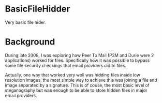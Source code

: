 # BasicFileHidder
Very basic file hider.

# Background
During late 2008, I was exploring how Peer To Mail (P2M and Durie were 2 applications) worked for files. Specifically how it was possible to bypass some file security checkings that email providers did to files.

Actually, one way that worked very well was hidding files inside low resolution images, the most simple way to achieve this was joining a file and image separated by a signature. This is of couse, the most basic level of steganography but was enough to be able to store hidden files in major email providers.
